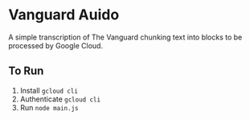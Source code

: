 
# Vanguard Auido

A simple transcription of The Vanguard chunking text into blocks to be processed by Google Cloud.

## To Run
1. Install `gcloud cli`
2. Authenticate `gcloud cli`
3. Run `node main.js`


